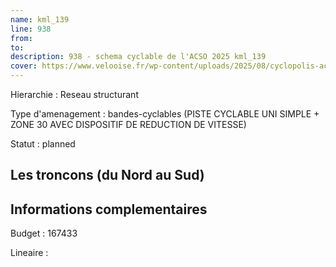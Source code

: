 ```yaml
---
name: kml_139 
line: 938
from: 
to:  
description: 938 - schema cyclable de l'ACSO 2025 kml_139 
cover: https://www.velooise.fr/wp-content/uploads/2025/08/cyclopolis-acso-938.jpg
---
```

Hierarchie : Reseau structurant

Type d'amenagement : bandes-cyclables (PISTE CYCLABLE UNI SIMPLE + ZONE 30 AVEC DISPOSITIF DE REDUCTION DE VITESSE)

Statut : planned

## Les troncons (du Nord au Sud)

## Informations complementaires

Budget  : 167433 

Lineaire :

